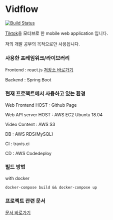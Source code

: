 # Vidflow 

[![Build Status](https://travis-ci.org/ryrie/vidflow.svg?branch=master)](https://travis-ci.org/ryrie/vidflow)

[Tiktok](www.tiktok.com)을 모티브로 한 mobile web application 입니다.

저의 개발 공부의 목적으로만 사용됩니다. 

### 사용한 프레임워크/라이브러리

Frontend : react.js [저장소 바로가기](www.github.com/ryrie/vidflow-web)

Backend : Spring Boot

### 현재 프로젝트에서 사용하고 있는 환경

Web Frontend HOST : Github Page

Web API server HOST : AWS EC2 Ubuntu 18.04

Video Content : AWS S3

DB : AWS RDS(MySQL)

CI : travis.ci

CD : AWS Codedeploy


### 빌드 방법

with docker

`docker-compose build && docker-compose up`

### 프로젝트 관련 문서

[문서 바로가기](docs/Index.adoc)

